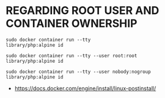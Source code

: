 # REGARDING ROOT USER AND CONTAINER OWNERSHIP
```
sudo docker container run --tty                       library/php:alpine id

sudo docker container run --tty --user root:root      library/php:alpine id

sudo docker container run --tty --user nobody:nogroup library/php:alpine id
```
* https://docs.docker.com/engine/install/linux-postinstall/

   
